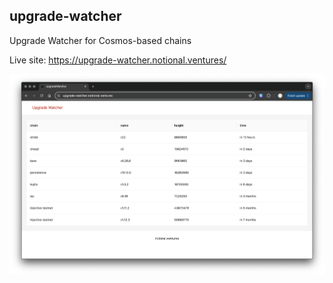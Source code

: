 ## upgrade-watcher

Upgrade Watcher for Cosmos-based chains

Live site: https://upgrade-watcher.notional.ventures/

![screenshot.png](./docs/screenshot.png)